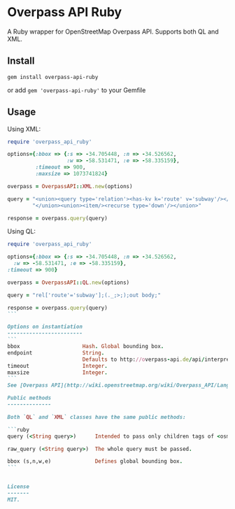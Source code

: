 Overpass API Ruby
=================

A Ruby wrapper for OpenStreetMap Overpass API. Supports both QL and XML.

Install
-------

`gem install overpass-api-ruby`

or add `gem 'overpass-api-ruby'` to your Gemfile

Usage
-----

Using XML:

```ruby
require 'overpass_api_ruby'

options={:bbox => {:s => -34.705448, :n => -34.526562,
                   :w => -58.531471, :e => -58.335159},
         :timeout => 900,
         :maxsize => 1073741824}

overpass = OverpassAPI::XML.new(options)

query = "<union><query type='relation'><has-kv k='route' v='subway'/></query>" <<
        "</union><union><item/><recurse type='down'/></union>"

response = overpass.query(query)
```

Using QL:

````ruby
require 'overpass_api_ruby'

options={:bbox => {:s => -34.705448, :n => -34.526562,
  :w => -58.531471, :e => -58.335159},
:timeout => 900}

overpass = OverpassAPI::QL.new(options)

query = "rel['route'='subway'];(._;>;);out body;"

response = overpass.query(query)
```

Options on instantiation
------------------------
```
bbox                    Hash. Global bounding box.
endpoint                String.
                        Defaults to http://overpass-api.de/api/interpreter
timeout                 Integer.
maxsize                 Integer.
```
See [Overpass API](http://wiki.openstreetmap.org/wiki/Overpass_API/Language_Guide)

Public methods
--------------

Both `QL` and `XML` classes have the same public methods:

```ruby
query (<String query>)      Intended to pass only children tags of <osm-script>.

raw_query (<String query>)  The whole query must be passed.

bbox (s,n,w,e)              Defines global bounding box.
```


License
-------
MIT.

